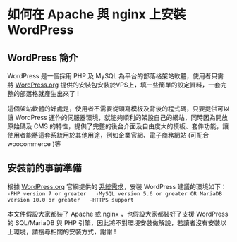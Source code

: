 # 如何在 Apache 與 nginx 上安裝 WordPress  
## WordPress 簡介  
WordPress 是一個採用 PHP 及 MySQL 為平台的部落格架站軟體，使用者只需將 [WordPress.org](https://wordpress.org) 提供的安裝包安裝於VPS上，填一些簡單的設定資料，一套完整的部落格就產生出來了 ! 

這個架站軟體的好處是，使用者不需要從頭寫模板及背後的程式碼，只要提供可以讓 WordPress 運作的伺服器環境，就能夠順利的架設自己的網站，同時因為開放原始碼及 CMS 的特性，提供了完整的後台介面及自由度大的模板、套件功能，讓使用者能將這套系統用於其他用途，例如企業官網、電子商務網站 (可配合 woocommerce )等  

## 安裝前的事前準備
根據 [WordPress.org](https://wordpress.org) 官網提供的 [系統需求](https://wordpress.org/about/requirements/)，安裝 WordPress 建議的環境如下：  
`-PHP version 7 or greater  
-MySQL version 5.6 or greater OR MariaDB version 10.0 or greater  
-HTTPS support`  

本文件假設大家都裝了 Apache 或 nginx ，也假設大家都裝好了支援 WordPress 的 SQL/MariaDB 與 PHP 引擎，因此將不對環境安裝做解說，若讀者沒有安裝以上環境，請搜尋相關的安裝方式，謝謝 ! 